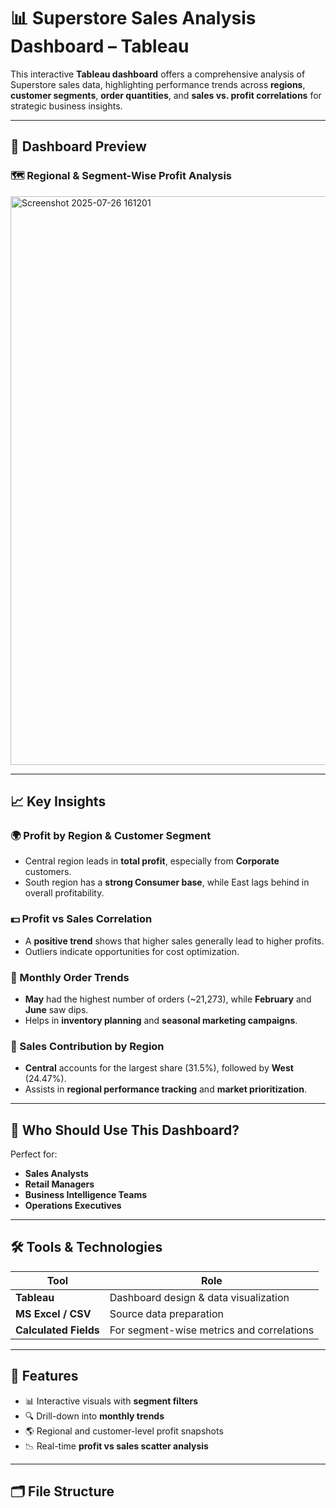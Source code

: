 # 📊 Superstore Sales Analysis Dashboard – Tableau

This interactive **Tableau dashboard** offers a comprehensive analysis of Superstore sales data, highlighting performance trends across **regions**, **customer segments**, **order quantities**, and **sales vs. profit correlations** for strategic business insights.

---

## 📸 Dashboard Preview

### 🗺️ Regional & Segment-Wise Profit Analysis  
<img width="1655" height="910" alt="Screenshot 2025-07-26 161201" src="https://github.com/user-attachments/assets/25fd58a8-ade6-4fdd-ab8d-b34e546017b4" />


---

## 📈 Key Insights

### 🌍 Profit by Region & Customer Segment
- Central region leads in **total profit**, especially from **Corporate** customers.
- South region has a **strong Consumer base**, while East lags behind in overall profitability.

### 💵 Profit vs Sales Correlation
- A **positive trend** shows that higher sales generally lead to higher profits.
- Outliers indicate opportunities for cost optimization.

### 📆 Monthly Order Trends
- **May** had the highest number of orders (~21,273), while **February** and **June** saw dips.
- Helps in **inventory planning** and **seasonal marketing campaigns**.

### 🥧 Sales Contribution by Region
- **Central** accounts for the largest share (31.5%), followed by **West** (24.47%).
- Assists in **regional performance tracking** and **market prioritization**.

---

## 👥 Who Should Use This Dashboard?

Perfect for:

- **Sales Analysts**
- **Retail Managers**
- **Business Intelligence Teams**
- **Operations Executives**

---

## 🛠️ Tools & Technologies

| Tool              | Role                                         |
|-------------------|----------------------------------------------|
| **Tableau**       | Dashboard design & data visualization        |
| **MS Excel / CSV**| Source data preparation                      |
| **Calculated Fields** | For segment-wise metrics and correlations |

---

## 🚀 Features

- 📊 Interactive visuals with **segment filters**
- 🔍 Drill-down into **monthly trends**
- 🌎 Regional and customer-level profit snapshots
- 📉 Real-time **profit vs sales scatter analysis**

---

## 🗂️ File Structure


